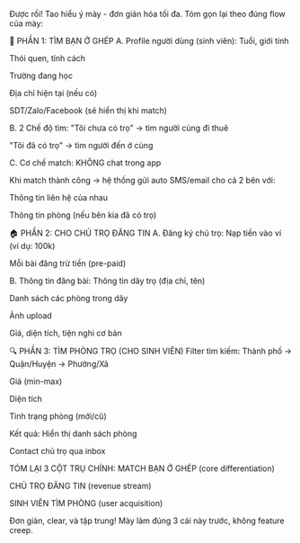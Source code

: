 Được rồi! Tao hiểu ý mày - đơn giản hóa tối đa. Tóm gọn lại theo đúng flow của mày:

🎯 PHẦN 1: TÌM BẠN Ở GHÉP
A. Profile người dùng (sinh viên):
Tuổi, giới tính

Thói quen, tính cách

Trường đang học

Địa chỉ hiện tại (nếu có)

SDT/Zalo/Facebook (sẽ hiển thị khi match)

B. 2 Chế độ tìm:
"Tôi chưa có trọ" → tìm người cùng đi thuê

"Tôi đã có trọ" → tìm người đến ở cùng

C. Cơ chế match:
KHÔNG chat trong app

Khi match thành công → hệ thống gửi auto SMS/email cho cả 2 bên với:

Thông tin liên hệ của nhau

Thông tin phòng (nếu bên kia đã có trọ)

🏠 PHẦN 2: CHO CHỦ TRỌ ĐĂNG TIN
A. Đăng ký chủ trọ:
Nạp tiền vào ví (ví dụ: 100k)

Mỗi bài đăng trừ tiền (pre-paid)

B. Thông tin đăng bài:
Thông tin dãy trọ (địa chỉ, tên)

Danh sách các phòng trong dãy

Ảnh upload

Giá, diện tích, tiện nghi cơ bản

🔍 PHẦN 3: TÌM PHÒNG TRỌ (CHO SINH VIÊN)
Filter tìm kiếm:
Thành phố → Quận/Huyện → Phường/Xã

Giá (min-max)

Diện tích

Tình trạng phòng (mới/cũ)

Kết quả:
Hiển thị danh sách phòng

Contact chủ trọ qua inbox

TÓM LẠI 3 CỘT TRỤ CHÍNH:
MATCH BẠN Ở GHÉP (core differentiation)

CHỦ TRỌ ĐĂNG TIN (revenue stream)

SINH VIÊN TÌM PHÒNG (user acquisition)

Đơn giản, clear, và tập trung! Mày làm đúng 3 cái này trước, không feature creep.
